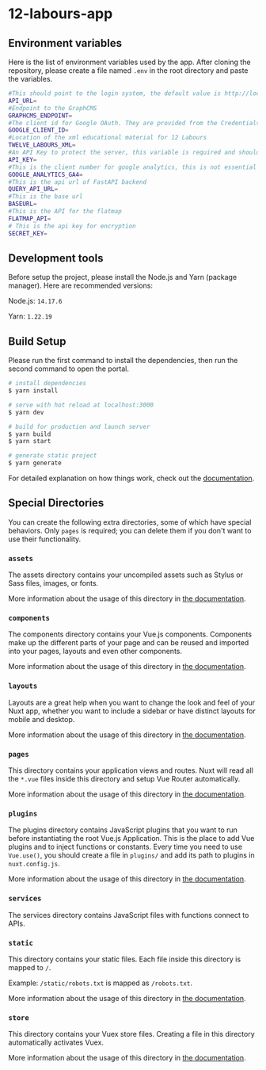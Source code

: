# 12-labours-app

## Environment variables

Here is the list of environment variables used by the app. After cloning the repository, please create a file named `.env` in the root directory and paste the variables.
```bash
#This should point to the login system, the default value is http://localhost:8080
API_URL=
#Endpoint to the GraphCMS
GRAPHCMS_ENDPOINT=
#The client id for Google OAuth. They are provided from the Credentials setup on Google Cloud
GOOGLE_CLIENT_ID=
#Location of the xml educational material for 12 Labours
TWELVE_LABOURS_XML=
#An API Key to protect the server, this variable is required and should be the same when starting the api and app server
API_KEY=
#This is the client number for google analytics, this is not essential
GOOGLE_ANALYTICS_GA4=
#This is the api url of FastAPI backend
QUERY_API_URL=
#This is the base url
BASEURL=
#This is the API for the flatmap
FLATMAP_API=
# This is the api key for encryption
SECRET_KEY=
```

## Development tools

Before setup the project, please install the Node.js and Yarn (package manager). Here are recommended versions: 

Node.js: `14.17.6`

Yarn: `1.22.19`

## Build Setup

Please run the first command to install the dependencies, then run the second command to open the portal.

```bash
# install dependencies
$ yarn install

# serve with hot reload at localhost:3000
$ yarn dev

# build for production and launch server
$ yarn build
$ yarn start

# generate static project
$ yarn generate
```

For detailed explanation on how things work, check out the [documentation](https://nuxtjs.org).

## Special Directories

You can create the following extra directories, some of which have special behaviors. Only `pages` is required; you can delete them if you don't want to use their functionality.

### `assets`

The assets directory contains your uncompiled assets such as Stylus or Sass files, images, or fonts.

More information about the usage of this directory in [the documentation](https://nuxtjs.org/docs/2.x/directory-structure/assets).

### `components`

The components directory contains your Vue.js components. Components make up the different parts of your page and can be reused and imported into your pages, layouts and even other components.

More information about the usage of this directory in [the documentation](https://nuxtjs.org/docs/2.x/directory-structure/components).

### `layouts`

Layouts are a great help when you want to change the look and feel of your Nuxt app, whether you want to include a sidebar or have distinct layouts for mobile and desktop.

More information about the usage of this directory in [the documentation](https://nuxtjs.org/docs/2.x/directory-structure/layouts).


### `pages`

This directory contains your application views and routes. Nuxt will read all the `*.vue` files inside this directory and setup Vue Router automatically.

More information about the usage of this directory in [the documentation](https://nuxtjs.org/docs/2.x/get-started/routing).

### `plugins`

The plugins directory contains JavaScript plugins that you want to run before instantiating the root Vue.js Application. This is the place to add Vue plugins and to inject functions or constants. Every time you need to use `Vue.use()`, you should create a file in `plugins/` and add its path to plugins in `nuxt.config.js`.

More information about the usage of this directory in [the documentation](https://nuxtjs.org/docs/2.x/directory-structure/plugins).

### `services`

The services directory contains JavaScript files with functions connect to APIs.

### `static`

This directory contains your static files. Each file inside this directory is mapped to `/`.

Example: `/static/robots.txt` is mapped as `/robots.txt`.

More information about the usage of this directory in [the documentation](https://nuxtjs.org/docs/2.x/directory-structure/static).

### `store`

This directory contains your Vuex store files. Creating a file in this directory automatically activates Vuex.

More information about the usage of this directory in [the documentation](https://nuxtjs.org/docs/2.x/directory-structure/store).
